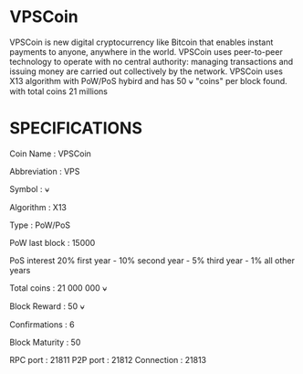 VPSCoin
=======
VPSCoin is new digital cryptocurrency like Bitcoin that enables instant payments to anyone, anywhere in the world. VPSCoin uses peer-to-peer technology to operate with no central authority: managing transactions and issuing money are carried out collectively by the network. VPSCoin uses X13 algorithm with PoW/PoS hybird and has 50 ⍱ "coins" per block found. with total coins 21 millions

SPECIFICATIONS
=======

Coin Name : VPSCoin

Abbreviation : VPS

Symbol : ⍱

Algorithm : X13

Type : PoW/PoS

PoW last block : 15000

PoS interest 20% first year - 10% second year - 5% third year - 1% all other years

Total coins : 21 000 000 ⍱

Block Reward : 50 ⍱

Confirmations : 6

Block Maturity : 50

RPC port : 21811  P2P port : 21812  Connection : 21813 
